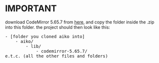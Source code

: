# IMPORTANT

download CodeMirror 5.65.7 from [here](https://codemirror.net/5/codemirror.zip), and copy the folder inside the .zip into this folder.
the project should then look like this:
<pre>
- [folder you cloned aiko into]
    - aiko/
        - lib/
            - codemirror-5.65.7/
e.t.c. (all the other files and folders)